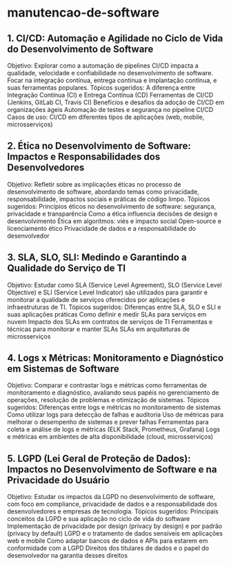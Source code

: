 # manutencao-de-software

## 1. CI/CD: Automação e Agilidade no Ciclo de Vida do Desenvolvimento de Software

Objetivo: Explorar como a automação de pipelines CI/CD impacta a qualidade, velocidade e confiabilidade no desenvolvimento de software. Focar na integração contínua, entrega contínua e implantação contínua, e suas ferramentas populares.
Tópicos sugeridos:
A diferença entre Integração Contínua (CI) e Entrega Contínua (CD)
Ferramentas de CI/CD (Jenkins, GitLab CI, Travis CI)
Benefícios e desafios da adoção de CI/CD em organizações ágeis
Automação de testes e segurança no pipeline CI/CD
Casos de uso: CI/CD em diferentes tipos de aplicações (web, mobile, microsserviços)

## 2. Ética no Desenvolvimento de Software: Impactos e Responsabilidades dos Desenvolvedores

Objetivo: Refletir sobre as implicações éticas no processo de desenvolvimento de software, abordando temas como privacidade, responsabilidade, impactos sociais e práticas de código limpo.
Tópicos sugeridos:
Princípios éticos no desenvolvimento de software: segurança, privacidade e transparência
Como a ética influencia decisões de design e desenvolvimento
Ética em algoritmos: viés e impacto social
Open-source e licenciamento ético
Privacidade de dados e a responsabilidade do desenvolvedor

## 3. SLA, SLO, SLI: Medindo e Garantindo a Qualidade do Serviço de TI

Objetivo: Estudar como SLA (Service Level Agreement), SLO (Service Level Objective) e SLI (Service Level Indicator) são utilizados para garantir e monitorar a qualidade de serviços oferecidos por aplicações e infraestruturas de TI.
Tópicos sugeridos:
Diferenças entre SLA, SLO e SLI e suas aplicações práticas
Como definir e medir SLAs para serviços em nuvem
Impacto dos SLAs em contratos de serviços de TI
Ferramentas e técnicas para monitorar e manter SLAs
SLAs em arquiteturas de microsserviços

## 4. Logs x Métricas: Monitoramento e Diagnóstico em Sistemas de Software

Objetivo: Comparar e contrastar logs e métricas como ferramentas de monitoramento e diagnóstico, avaliando seus papéis no gerenciamento de operações, resolução de problemas e otimização de sistemas.
Tópicos sugeridos:
Diferenças entre logs e métricas no monitoramento de sistemas
Como utilizar logs para detecção de falhas e auditoria
Uso de métricas para melhorar o desempenho de sistemas e prever falhas
Ferramentas para coleta e análise de logs e métricas (ELK Stack, Prometheus, Grafana)
Logs e métricas em ambientes de alta disponibilidade (cloud, microsserviços)

## 5. LGPD (Lei Geral de Proteção de Dados): Impactos no Desenvolvimento de Software e na Privacidade do Usuário

Objetivo: Estudar os impactos da LGPD no desenvolvimento de software, com foco em compliance, privacidade de dados e a responsabilidade dos desenvolvedores e empresas de tecnologia.
Tópicos sugeridos:
Principais conceitos da LGPD e sua aplicação no ciclo de vida do software
Implementação de privacidade por design (privacy by design) e por padrão (privacy by default)
LGPD e o tratamento de dados sensíveis em aplicações web e mobile
Como adaptar bancos de dados e APIs para estarem em conformidade com a LGPD
Direitos dos titulares de dados e o papel do desenvolvedor na garantia desses direitos
